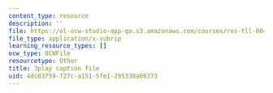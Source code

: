 ```yaml
---
content_type: resource
description: ''
file: https://ol-ocw-studio-app-qa.s3.amazonaws.com/courses/res-tll-004-stem-concept-videos-fall-2013/4dc83759f27ca1515fe1295338a66373_X8DlaW83HJc.srt
file_type: application/x-subrip
learning_resource_types: []
ocw_type: OCWFile
resourcetype: Other
title: 3play caption file
uid: 4dc83759-f27c-a151-5fe1-295338a66373
---
```

